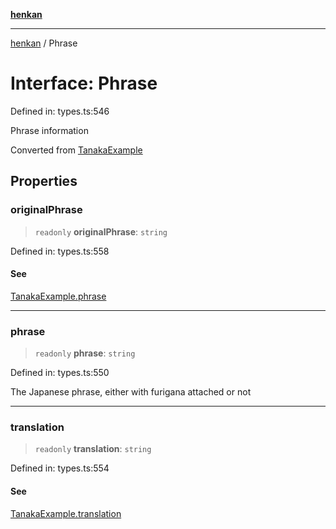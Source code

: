 [**henkan**](../README.md)

***

[henkan](../README.md) / Phrase

# Interface: Phrase

Defined in: types.ts:546

Phrase information

Converted from [TanakaExample](TanakaExample.md)

## Properties

### originalPhrase

> `readonly` **originalPhrase**: `string`

Defined in: types.ts:558

#### See

[TanakaExample.phrase](TanakaExample.md#phrase)

***

### phrase

> `readonly` **phrase**: `string`

Defined in: types.ts:550

The Japanese phrase, either with furigana attached or not

***

### translation

> `readonly` **translation**: `string`

Defined in: types.ts:554

#### See

[TanakaExample.translation](TanakaExample.md#translation)
